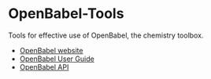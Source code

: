 # OpenBabel-Tools

Tools for effective use of OpenBabel, the chemistry toolbox.

 * [OpenBabel website](http://openbabel.org/)
 * [OpenBabel User Guide](http://openbabel.org/docs/index.html)
 * [OpenBabel API](http://openbabel.org/api/)
